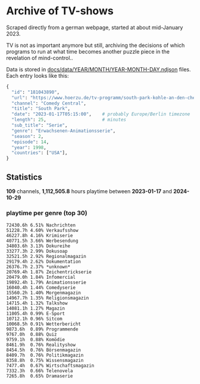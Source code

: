 # Archive of TV-shows

Scraped directly from a german webpage, started at about mid-January 2023.

TV is not as important anymore but still, archiving the decisions of which programs to run at what time
becomes another puzzle piece in the revelation of mind-control.. 

Data is stored in [docs/data/YEAR/MONTH/YEAR-MONTH-DAY.ndjson](docs/data/) files. 
Each entry looks like this:

```python
{
  "id": "181043890", 
  "url": "https://www.hoerzu.de/tv-programm/south-park-kohle-an-den-chefkoch/bid_181043890/", 
  "channel": "Comedy Central", 
  "title": "South Park", 
  "date": "2023-01-17T05:15:00",    # probably Europe/Berlin timezone 
  "length": 25,                     # minutes 
  "sub_title": "Serie", 
  "genre": "Erwachsenen-Animationsserie", 
  "season": 2, 
  "episode": 14, 
  "year": 1998, 
  "countries": ["USA"],
}
```

## Statistics

**109** channels, **1,112,505.8** hours playtime between **2023-01-17** and **2024-10-29**


### playtime per genre (top 30)

    72430.6h 6.51% Nachrichten
    51228.7h 4.60% Verkaufsshow
    46227.8h 4.16% Krimiserie
    40771.5h 3.66% Werbesendung
    34803.6h 3.13% Dokureihe
    33277.3h 2.99% Dokusoap
    32521.5h 2.92% Regionalmagazin
    29179.4h 2.62% Dokumentation
    26376.7h 2.37% *unknown*
    20769.4h 1.87% Zeichentrickserie
    20479.0h 1.84% Infomercial
    19892.4h 1.79% Animationsserie
    16040.4h 1.44% Comedyserie
    15560.2h 1.40% Morgenmagazin
    14967.7h 1.35% Religionsmagazin
    14715.4h 1.32% Talkshow
    14081.1h 1.27% Magazin
    11005.4h 0.99% E-Sport
    10712.1h 0.96% Sitcom
    10068.5h 0.91% Wetterbericht
    9873.6h  0.89% Programmende
    9767.0h  0.88% Quiz
    9759.1h  0.88% Komödie
    8461.9h  0.76% Realityshow
    8454.5h  0.76% Börsenmagazin
    8409.7h  0.76% Politikmagazin
    8358.8h  0.75% Wissensmagazin
    7477.4h  0.67% Wirtschaftsmagazin
    7332.3h  0.66% Telenovela
    7265.8h  0.65% Dramaserie
